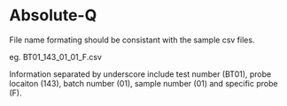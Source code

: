 # Absolute-Q

File name formating should be consistant with the sample csv files.

eg. BT01_143_01_01_F.csv

Information separated by underscore include test number (BT01), probe locaiton (143), batch number (01), sample number (01) and specific probe (F).
